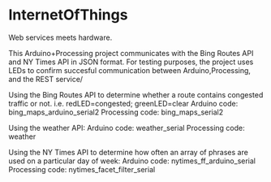InternetOfThings
================

Web services meets hardware.

This Arduino+Processing project communicates with the Bing Routes API and NY Times API in JSON format.
For testing purposes, the project uses LEDs to confirm succesful communication between Arduino,Processing, and the REST service/ 

Using the Bing Routes API to determine whether a  route contains congested traffic  or not. i.e. redLED=congested; greenLED=clear 
Arduino code: bing_maps_arduino_serial2 
Processing code: bing_maps_serial2

Using the weather API:
Arduino code: weather_serial
Processing code: weather

Using the NY Times API to determine how often an array of phrases are used on a particular day of week:
Arduino code: nytimes_ff_arduino_serial
Processing code: nytimes_facet_filter_serial

